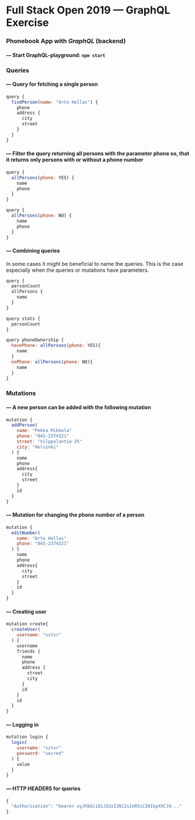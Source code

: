 # Full Stack Open 2019 &mdash; GraphQL Exercise
### **Phonebook App** with *GraphQL* (backend)

#### &mdash; Start GraphQL-playground: `npm start`

### Queries

#### &mdash; Query for fetching a single person
```js
query {
  findPerson(name: "Arto Hellas") {
    phone 
    address {
      city 
      street
    }
  }
}
```

#### &mdash; Filter the query returning all persons with the parameter phone so, that it returns only persons with or without a phone number
```js
query {
  allPersons(phone: YES) {
    name
    phone 
  }
}

query {
  allPersons(phone: NO) {
    name
    phone 
  }
}
```

#### &mdash; Combining queries
In some cases it might be beneficial to name the queries. This is the case especially when the queries or mutations have parameters.
```js
query {
  personCount
  allPersons {
    name
  }
}

query stats {
  personCount
}

query phoneOwnership {
  havePhone: allPersons(phone: YES){
    name
  }
  noPhone: allPersons(phone: NO){
    name
  }
}
```

### Mutations

#### &mdash; A new person can be added with the following mutation
```js
mutation {
  addPerson(
    name: "Pekka Mikkola"
    phone: "045-2374321"
    street: "Vilppulantie 25"
    city: "Helsinki"
  ) {
    name
    phone
    address{
      city
      street
    }
    id
  }
}
```

#### &mdash; Mutation for changing the phone number of a person
```js
mutation {
  editNumber(
    name: "Arto Hellas"
    phone: "045-2374321"
  ) {
    name
    phone
    address{
      city
      street
    }
    id
  }
}
```

#### &mdash; Creating user
```js
mutation create{
  createUser(
    username: "sztxr"
  ) {
    username
    friends {
      name
      phone
      address {
        street
        city
      }
      id
    }
    id
  }
}
```

#### &mdash; Logging in
```js
mutation login {
  login(
    username: "sztxr"
    password: "secred"
  ) {
    value
  }
}
```

#### &mdash; HTTP HEADERS for queries
```js
{
  "Authorization": "bearer eyJhbGciOiJIUzI1NiIsInR5cCI6IkpXVCJ9..."
}
```